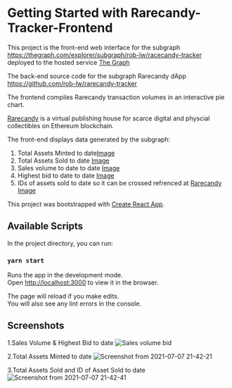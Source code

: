 # Getting Started with Rarecandy-Tracker-Frontend

This project is the front-end web interface for the subgraph https://thegraph.com/explorer/subgraph/rob-lw/racecandy-tracker deployed to the hosted service [The Graph](https://thegraph.com/)

The back-end source code for the subgraph Rarecandy dApp https://github.com/rob-lw/rarecandy-tracker

The frontend compiles Rarecandy transaction volumes in an interactive pie chart.

[Rarecandy](https://rarecandy.xyz/) is a virtual publishing house for scarce digital and physcial collectibles on Ethereum blockchain.

The front-end displays data generated by the subgraph:
1. Total Assets Minted to date[Image](https://github.com/rob-lw/rarecandy-tracker-frontend/blob/master/Total%20Assets%20Minted.png)
2. Total Assets Sold to date [Image](https://github.com/rob-lw/rarecandy-tracker-frontend/blob/master/Total%20Assets%20Sold%20and%20IDs.png) 
3. Sales volume to date to date [Image](https://github.com/rob-lw/rarecandy-tracker-frontend/blob/master/Sales%20volume%20%26%20bid.png)
4. Highest bid to date to date [Image](https://github.com/rob-lw/rarecandy-tracker-frontend/blob/master/Sales%20volume%20%26%20bid.png)
5. IDs of assets sold to date so it can be crossed refrenced at [Rarecandy](https://rarecandy.xyz/) [Image](https://github.com/rob-lw/rarecandy-tracker-frontend/blob/master/Total%20Assets%20Sold%20and%20IDs.png) 


This project was bootstrapped with [Create React App](https://github.com/facebook/create-react-app).

## Available Scripts

In the project directory, you can run:

### `yarn start`

Runs the app in the development mode.\
Open [http://localhost:3000](http://localhost:3000) to view it in the browser.

The page will reload if you make edits.\
You will also see any lint errors in the console.

## Screenshots
1.Sales Volume & Highest Bid to date
![Sales volume   bid](https://user-images.githubusercontent.com/80292168/124825521-ab197880-df6b-11eb-8c2d-5f9f996b931a.png)

2.Total Assets Minted to date
![Screenshot from 2021-07-07 21-42-21](https://user-images.githubusercontent.com/80292168/124826067-5296ab00-df6c-11eb-993a-816256e16652.png)

3.Total Assets Sold and ID of Asset Sold to date
![Screenshot from 2021-07-07 21-42-41](https://user-images.githubusercontent.com/80292168/124826079-56c2c880-df6c-11eb-97c7-2900568903b4.png)

